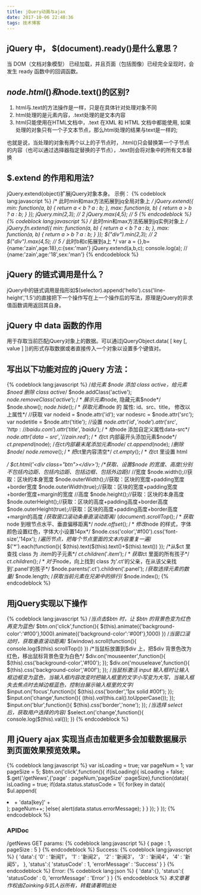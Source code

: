```yaml
---
title: jQuery动画与ajax
date: 2017-10-06 22:48:36
tags: 技术博客
---
```

## jQuery 中， $(document).ready()是什么意思？
当 DOM（文档对象模型） 已经加载，并且页面（包括图像）已经完全呈现时，会发生 ready 函数中的回调函数。
## $node.html()和$node.text()的区别?
1. html与.text的方法操作是一样，只是在具体针对处理对象不同
2. html处理的是元素内容，.text处理的是文本内容
3. html只能使用在HTML文档中，.text 在XML 和 HTML 文档中都能使用, 如果处理的对象只有一个子文本节点，那么html处理的结果与text是一样的;

也就是说，当处理的对象有两个以上的子节点时，.html()只会替换第一个子节点的内容（也可以通过选择器指定替换的子节点），.text则会将对象中的所有文本替换
## $.extend 的作用和用法?
jQuery.extend(object)扩展jQuery对象本身。
示例：
{% codeblock lang:javascript %}
/* 此时min和max方法拓展到jq全局对象上 */
jQuery.extend({
min: function(a, b) { return a < b ? a : b; },
max: function(a, b) { return a > b ? a : b; }
});
jQuery.min(2,3); // 2
jQuery.max(4,5); // 5
{% endcodeblock %}
{% codeblock lang:javascript %}
/* 此时min和max方法拓展到jq实例对象上 */
jQuery.fn.extend({
min: function(a, b) { return a < b ? a : b; },
max: function(a, b) { return a > b ? a : b; }
});
$("div").min(2,3); // 2
$("div").max(4,5); // 5
/* 此时b和c拓展到a上 */
var a = {},b={name:'zain',age:18},c:{sex:'man'}
jQuery.extend(a,b,c);
console.log(a); // {name:'zain',age:'18',sex:'man'}
{% endcodeblock %}
## jQuery 的链式调用是什么？
jQuery中的链式调用是指形如$(selector).append('hello').css('line-height','1.5')的直接把下一个操作写在上一个操作后的写法，原理是jQuery的非求值函数调用返回其自身。
## jQuery 中 data 函数的作用
用于存取当前匹配jQuery对象上的数据。可以通过jQueryObject.data( [ key [, value ] ])的形式存取数据或者直接传入一个对象以设置多个键值对。
## 写出以下功能对应的 jQuery 方法：
{% codeblock lang:javascript %}
/*给元素 $node 添加 class active，给元素 $noed 删除 class active*/
$node.addClass('active');
$node.removeClass('active');
/*展示元素$node, 隐藏元素$node*/
$node.show();
$node.hide();
/*获取元素$node 的 属性: id、src、title， 修改以上属性*/
//获取
var nodeid = $node.attr('id');
var nodesrc = $node.attr('src');
var nodetitle = $node.attr('title');
//设置
$node.attr('id','node').attr('src','http://baidu.com').attr('title','baidu');
/*给$node 添加自定义属性data-src*/
$node.attr('data-src','//zain.red');
/*在$ct 内部最开头添加元素$node*/
$ct.prepend($node);
/*在$ct 内部最末尾添加元素$node*/
$ct.append($node);
/*删除$node*/
$node.remove();
/*把$ct里内容清空*/
$ct.empty();
/*在$ct 里设置 html <div class="btn"></div>*/
$ct.html('<div class="btn"></div>');
/*获取、设置$node 的宽度、高度(分别不包括内边距、包括内边距、包括边框、包括外边距)*/
//宽度
$node.width();//获取：区块的本身宽度
$node.outerWidth();//获取：区块的宽度+padding宽度+border宽度
$node.outerWidth(true);//获取：区块的宽度+padding宽度+border宽度+margin的宽度
//高度
$node.height();//获取：区块的本身高度
$node.outerHeight();//获取：区块的高度+padding高度+border高度
$node.outerHeight(true);//获取：区块的高度+padding高度+border高度+margin的高度
/*获取窗口滚动条垂直滚动距离*/
$(document).scrollTop();  
/*获取$node 到根节点水平、垂直偏移距离*/
$node.offset();
/*修改$node 的样式，字体颜色设置红色，字体大小设置14px*/
$node.css('color','#f00').css('font-size','14px');
/*遍历节点，把每个节点里面的文本内容重复一遍*/
$('*').each(function(){
  $(this).text($(this).text()+$(this).text())
  });
/*从$ct 里查找 class 为 .item的子元素*/
$ct.children('.item');
/*获取$ct 里面的所有孩子*/
$ct.children();
/*对于$node，向上找到 class 为'.ct'的父亲，在从该父亲找到'.panel'的孩子*/
$node.parents('.ct').children('.panel');
/*获取选择元素的数量*/
$node.length;
/*获取当前元素在兄弟中的排行*/
$node.index();
{% endcodeblock %}
## 用jQuery实现以下操作
{% codeblock lang:javascript %}
/*当点击$btn 时，让 $btn 的背景色变为红色再变为蓝色*/
$btn.on('click',function(){
    $(this).animate({'background-color':'#f00'},1000).animate({'background-color':'#00f'},1000)
  })
/*当窗口滚动时，获取垂直滚动距离*/
$(window).scroll(function(){
  console.log($(this).scrollTop())
})
/*当鼠标放置到$div 上，把$div 背景色改为红色，移出鼠标背景色变为白色*/
$div.on('mouseenter',function(){
    $(this).css('background-color','#f00');
  });
$div.on('mouseleave',function(){
    $(this).css('background-color','#00f');
  });
/*当鼠标激活 input 输入框时让输入框边框变为蓝色，当输入框内容改变时把输入框里的文字小写变为大写，当输入框失去焦点时去掉边框蓝色，控制台展示输入框里的文字*/
$input.on('focus',function(){
    $(this).css('border','1px solid #00f');
  });
$input.on('change',function(){
    $(this).val($this.cal().toUpperCase());
  });
$input.on('blur',function(){
    $(this).css('border','none');
  });
/*当选择 select 后，获取用户选择的内容*/
$select.on('change',function(){
    console.log($(this).val());
  })
{% endcodeblock %}
## 用 jQuery ajax 实现当点击加载更多会加载数据展示到页面效果预览效果。
{% codeblock lang:javascript %}
  var isLoading = true;
  var pageNum = 1;
  var pageSize = 5;
  $btn.on('click',function(){
      if(isLoading){
        isLoading = false;
        $.get('/getNews',{'page' : pageNum,'pageSize' :pageSize},function(data){
            isLoading = true;
            if(data.status.statusCode = 1){
              for(key in data){
                $ul.append(<li> + 'data[key]' + </li>);
                pageNum++;
              }else{
                alert(data.status.errorMessage);
              }
            }
          });
      }
    });
{% endcodeblock %}
### APIDoc
/getNews GET
params:
{% codeblock lang:javascript %}
{
  page : 1,
  pageSize : 5
}
{% endcodeblock %}
Success:
{% codeblock lang:javascript %}
{
  'data':{
    '0' : '新闻1'，
    '1' : '新闻2'，
    '2' : '新闻3'，
    '3' : '新闻4'，
    '4' : '新闻5'，
  },
  'status':{
    'statusCode' : 1,
    'errorMessage' : 'Success'
  }
}
{% endcodeblock %}
Error:
{% codeblock lang:json %}
{
  'data':{},
  'status':{
    'statusCode' : 0,
    'errorMessage' : 'Error'
  }
}
{% endcodeblock %}
*本文章著作权由Zainking与饥人谷所有，转载请著明出处*
